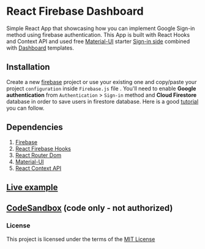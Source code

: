# React Firebase Dashboard

Simple React App that showcasing how you can implement Google Sign-in method using firebase authentication. This App is built with React Hooks and Context API and used free [Material-UI](https://material-ui.com/getting-started/templates/) starter [Sign-in side](https://material-ui.com/getting-started/templates/sign-in-side/) combined with [Dashboard](https://material-ui.com/getting-started/templates/dashboard/) templates.

## Installation

Create a new [firebase](https://console.firebase.google.com/) project or use your existing one and copy/paste your project `configuration` inside `Firebase.js` file . You'll need to enable **Google authentication** from `Authentication` > `Sign-in` method and **Cloud Firestore** database in order to save users in firestore database. Here is a good [tutorial](https://www.youtube.com/watch?v=e8GA1UOj8mE) you can follow.

## Dependencies

1. [Firebase](https://firebase.google.com/)
2. [React Firebase Hooks](https://www.npmjs.com/package/react-firebase-hooks)
3. [React Router Dom](https://reactrouter.com/web/guides/quick-start)
4. [Material-UI](https://material-ui.com)
5. [React Context API](https://reactjs.org/docs/context.html)

## [Live example](https://react-firebase-dashboard.vercel.app/)

## [CodeSandbox](https://codesandbox.io/s/react-material-ui-dashboard-99vt4) (code only - not authorized)

### License

This project is licensed under the terms of the [MIT License](https://opensource.org/licenses/MIT)
